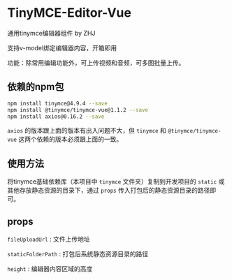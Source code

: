 # TinyMCE-Editor-Vue

通用tinymce编辑器组件 by ZHJ

支持v-model绑定编辑器内容，开箱即用

功能：除常用编辑功能外，可上传视频和音频，可多图批量上传。

## 依赖的npm包

```bash
npm install tinymce@4.9.4 --save
npm install @tinymce/tinymce-vue@1.1.2 --save
npm install axios@0.16.2 --save
```

`axios` 的版本跟上面的版本有出入问题不大，但 `tinymce` 和 `@tinymce/tinymce-vue` 这两个依赖的版本必须跟上面的一致。

## 使用方法

将tinymce基础依赖库（本项目中 `tinymce` 文件夹）复制到开发项目的 `static` 或其他存放静态资源的目录下，通过 `props` 传入打包后的静态资源目录的路径即可。

## props

`fileUploadUrl` : 文件上传地址

`staticFolderPath` : 打包后系统静态资源目录的路径

`height` : 编辑器内容区域的高度
